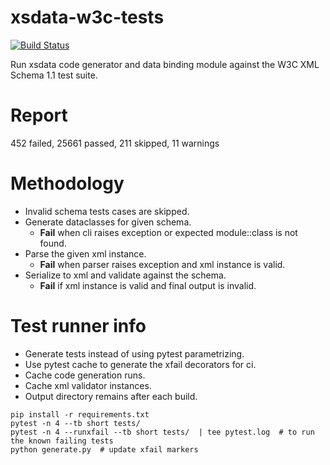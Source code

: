 # xsdata-w3c-tests

[![Build Status](https://travis-ci.org/tefra/xsdata-w3c-tests.svg?branch=master)](https://travis-ci.org/tefra/xsdata-w3c-tests)

Run xsdata code generator and data binding module against the W3C XML Schema 1.1 test
suite.

# Report

452 failed, 25661 passed, 211 skipped, 11 warnings

# Methodology

- Invalid schema tests cases are skipped.
- Generate dataclasses for given schema.
  - **Fail** when cli raises exception or expected module::class is not found.
- Parse the given xml instance.
  - **Fail** when parser raises exception and xml instance is valid.
- Serialize to xml and validate against the schema.
  - **Fail** if xml instance is valid and final output is invalid.

# Test runner info

- Generate tests instead of using pytest parametrizing.
- Use pytest cache to generate the xfail decorators for ci.
- Cache code generation runs.
- Cache xml validator instances.
- Output directory remains after each build.

```terminal
pip install -r requirements.txt
pytest -n 4 --tb short tests/
pytest -n 4 --runxfail --tb short tests/  | tee pytest.log  # to run the known failing tests
python generate.py  # update xfail markers
```
